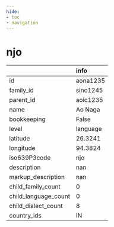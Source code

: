 ```yaml
---
hide:
- toc
- navigation
---
```

# njo
|                      | info     |
|:---------------------|:---------|
| id                   | aona1235 |
| family_id            | sino1245 |
| parent_id            | aoic1235 |
| name                 | Ao Naga  |
| bookkeeping          | False    |
| level                | language |
| latitude             | 26.3241  |
| longitude            | 94.3824  |
| iso639P3code         | njo      |
| description          | nan      |
| markup_description   | nan      |
| child_family_count   | 0        |
| child_language_count | 0        |
| child_dialect_count  | 8        |
| country_ids          | IN       |